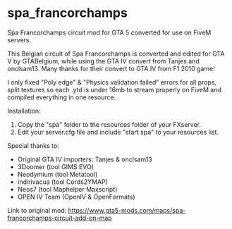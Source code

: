# spa_francorchamps
Spa Francorchamps circuit mod for GTA 5 converted for use on FiveM servers.

This Belgian circuit of Spa Francorchamps is converted and edited for GTA V by GTABelgium, while using the GTA IV convert from Tanjes and onclsam13. Many thanks for their convert to GTA IV from F1 2010 game!

I only fixed "Poly edge" & "Physics validation failed" errors for all props, split textures so each .ytd is under 16mb to stream properly on FiveM and compiled everything in one resource.

Installation:
  1) Copy the "spa" folder to the resources folder of your FXserver.
  2) Edit your server.cfg file and include "start spa" to your resources list.
  
Special thanks to:

- Original GTA IV importers: Tanjes & onclsam13
- 3Doomer (tool GIMS EVO)
- Neodymium (tool Metatool)
- indirivacua (tool Cords2YMAP)
- Neos7 (tool Maphelper Maxscript)
- OPEN IV Team (OpenIV & OpenFormats)

Link to original mod: https://www.gta5-mods.com/maps/spa-francorchamps-circuit-add-on-map
